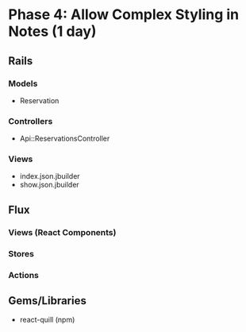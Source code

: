 # Phase 4: Allow Complex Styling in Notes (1 day)

## Rails
### Models
* Reservation

### Controllers
* Api::ReservationsController

### Views
* index.json.jbuilder
* show.json.jbuilder

## Flux
### Views (React Components)

### Stores

### Actions

## Gems/Libraries
* react-quill (npm)
